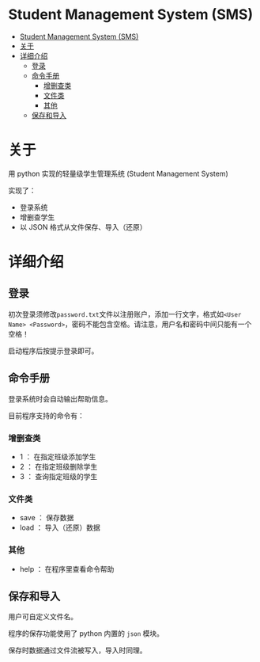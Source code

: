 # Student Management System (SMS)

- [Student Management System (SMS)](#student-management-system-sms)
- [关于](#关于)
- [详细介绍](#详细介绍)
  - [登录](#登录)
  - [命令手册](#命令手册)
    - [增删查类](#增删查类)
    - [文件类](#文件类)
    - [其他](#其他)
  - [保存和导入](#保存和导入)

# 关于

用 python 实现的轻量级学生管理系统 (Student Management System)

实现了：

- 登录系统
- 增删查学生
- 以 JSON 格式从文件保存、导入（还原）

# 详细介绍

## 登录

初次登录须修改`password.txt`文件以注册账户，添加一行文字，格式如`<User Name> <Password>`，密码不能包含空格。请注意，用户名和密码中间只能有一个空格！

启动程序后按提示登录即可。

## 命令手册

登录系统时会自动输出帮助信息。

目前程序支持的命令有：

### 增删查类

- 1 ： 在指定班级添加学生
- 2 ： 在指定班级删除学生
- 3 ： 查询指定班级的学生

### 文件类

- save ： 保存数据
- load ： 导入（还原）数据

### 其他

- help ： 在程序里查看命令帮助

## 保存和导入

用户可自定义文件名。

程序的保存功能使用了 python 内置的 `json` 模块。

保存时数据通过文件流被写入，导入时同理。